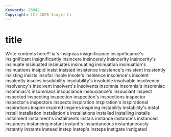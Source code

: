 ```yaml
---
Keywords: 26942
Copyright: (C) 2020 Junjie Li
---
```


# title

Write contents here!!!
ia's 
insignias 
insignificance 
insignificance's 
insignificant 
insignificantly
insincere 
insincerely 
insincerity 
insincerity's 
insinuate 
insinuated 
insinuates 
insinuating 
insinuation 
insinuation's
insinuations 
insipid 
insist 
insisted 
insistence 
insistence's 
insistent 
insistently 
insisting 
insists
insofar 
insole 
insole's 
insolence 
insolence's 
insolent 
insolently 
insoles 
insolubility 
insolubility's
insoluble 
insolvable 
insolvency 
insolvency's 
insolvent 
insolvent's 
insolvents 
insomnia 
insomnia's 
insomniac
insomniac's 
insomniacs 
insouciance 
insouciance's 
insouciant 
inspect 
inspected 
inspecting 
inspection 
inspection's
inspections 
inspector 
inspector's 
inspectors 
inspects 
inspiration 
inspiration's 
inspirational 
inspirations 
inspire
inspired 
inspires 
inspiring 
instability 
instability's 
instal 
install 
installation 
installation's 
installations
installed 
installing 
installs 
instalment 
instalment's 
instalments 
instals 
instance 
instance's 
instanced
instances 
instancing 
instant 
instant's 
instantaneous 
instantaneously 
instantly 
instants 
instead 
instep
instep's 
insteps 
instigate 
instigated 
